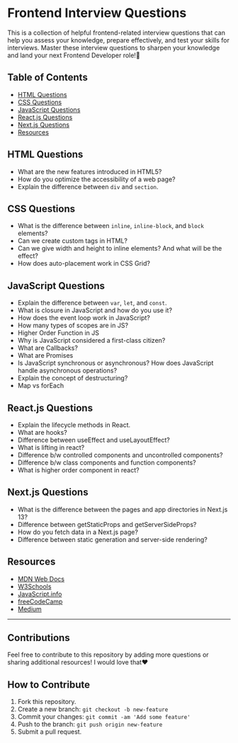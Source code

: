 # Frontend Interview Questions

This is a collection of helpful frontend-related interview questions that can help you assess your knowledge, prepare effectively, and test your skills for interviews. Master these interview questions to sharpen your knowledge and land your next Frontend Developer role!🤍

## Table of Contents

- [HTML Questions](#html-questions)
- [CSS Questions](#css-questions)
- [JavaScript Questions](#javascript-questions)
- [React.js Questions](#framework-questions)
- [Next.js Questions](#performance-questions)
- [Resources](#resources)

## HTML Questions

- What are the new features introduced in HTML5?
- How do you optimize the accessibility of a web page?
- Explain the difference between `div` and `section`.

## CSS Questions

- What is the difference between `inline`, `inline-block`, and `block` elements?
- Can we create custom tags in HTML?
- Can we give width and height to inline elements? And what will be the effect?
- How does auto-placement work in CSS Grid?

## JavaScript Questions

- Explain the difference between `var`, `let`, and `const`.
- What is closure in JavaScript and how do you use it?
- How does the event loop work in JavaScript?
- How many types of scopes are in JS?
- Higher Order Function in JS
- Why is JavaScript considered a first-class citizen?
- What are Callbacks?
- What are Promises
- Is JavaScript synchronous or asynchronous? How does JavaScript handle asynchronous operations?
- Explain the concept of destructuring?
- Map vs forEach

## React.js Questions

- Explain the lifecycle methods in React.
- What are hooks?
- Difference between useEffect and useLayoutEffect?
- What is lifting in react?
- Difference b/w controlled components and uncontrolled components?
- Difference b/w class components and function components?
- What is higher order component in react?

## Next.js Questions

- What is the difference between the pages and app directories in Next.js 13?
- Difference between getStaticProps and getServerSideProps?
- How do you fetch data in a Next.js page?
- Difference between static generation and server-side rendering?

## Resources

- [MDN Web Docs](https://developer.mozilla.org/en-US/)
- [W3Schools](https://www.w3schools.com/)
- [JavaScript.info](https://javascript.info/)
- [freeCodeCamp](https://www.freecodecamp.org/)
- [Medium](https://medium.com/)

---

## Contributions

Feel free to contribute to this repository by adding more questions or sharing additional resources!
I would love that❤️

## How to Contribute

1. Fork this repository.
2. Create a new branch: `git checkout -b new-feature`
3. Commit your changes: `git commit -am 'Add some feature'`
4. Push to the branch: `git push origin new-feature`
5. Submit a pull request.
